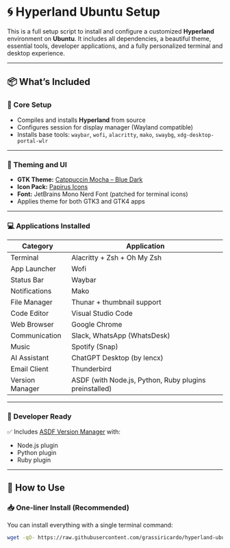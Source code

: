 # 🌀 Hyperland Ubuntu Setup

This is a full setup script to install and configure a customized **Hyperland** environment on **Ubuntu**. It includes all dependencies, a beautiful theme, essential tools, developer applications, and a fully personalized terminal and desktop experience.

---

## 📦 What’s Included

### 🔧 Core Setup

- Compiles and installs **Hyperland** from source
- Configures session for display manager (Wayland compatible)
- Installs base tools: `waybar`, `wofi`, `alacritty`, `mako`, `swaybg`, `xdg-desktop-portal-wlr`

---

### 🎨 Theming and UI

- **GTK Theme:** [Catppuccin Mocha – Blue Dark](https://github.com/catppuccin/gtk)
- **Icon Pack:** [Papirus Icons](https://github.com/PapirusDevelopmentTeam/papirus-icon-theme)
- **Font:** JetBrains Mono Nerd Font (patched for terminal icons)
- Applies theme for both GTK3 and GTK4 apps

---

### 💻 Applications Installed

| Category           | Application                  |
|--------------------|------------------------------|
| Terminal           | Alacritty + Zsh + Oh My Zsh  |
| App Launcher       | Wofi                          |
| Status Bar         | Waybar                        |
| Notifications      | Mako                          |
| File Manager       | Thunar + thumbnail support    |
| Code Editor        | Visual Studio Code            |
| Web Browser        | Google Chrome                 |
| Communication      | Slack, WhatsApp (WhatsDesk)   |
| Music              | Spotify (Snap)                |
| AI Assistant       | ChatGPT Desktop (by lencx)    |
| Email Client       | Thunderbird                   |
| Version Manager    | ASDF (with Node.js, Python, Ruby plugins preinstalled) |

---

### 🧰 Developer Ready

✅ Includes [ASDF Version Manager](https://github.com/asdf-vm/asdf) with:

- Node.js plugin
- Python plugin
- Ruby plugin

---

## 🚀 How to Use

### 📥 One-liner Install (Recommended)

You can install everything with a single terminal command:

```bash
wget -qO- https://raw.githubusercontent.com/grassiricardo/hyperland-ubuntu-setup/main/install.sh | bash